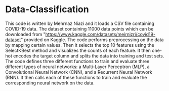 # Data-Classification
This code is written by Mehrnaz Niazi and it loads a CSV file containing COVID-19 data. The dataset containing 11000 data points which can be downloaded from "https://www.kaggle.com/datasets/meirnizri/covid19-dataset" provided on Kaggle. The code performs preprocessing on the data by mapping certain values. Then it selects the top 10 features using the SelectKBest method and visualizes the counts of each feature. It then one-hot encodes the target column and splits the data into training and test sets. The code defines three different functions to train and evaluate three different types of neural networks: a Multi-Layer Perceptron (MLP), a Convolutional Neural Network (CNN), and a Recurrent Neural Network (RNN). It then calls each of these functions to train and evaluate the corresponding neural network on the data.
